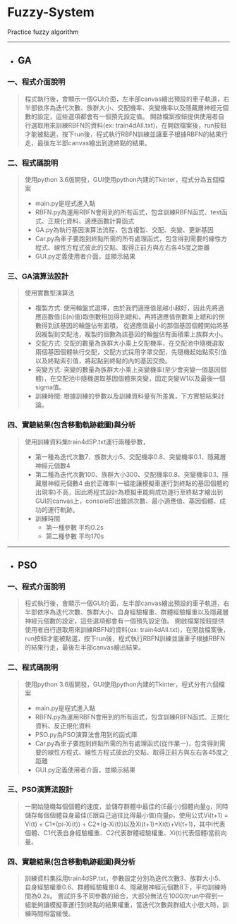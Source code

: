 # Fuzzy-System
Practice fuzzy algorithm

-----------------------------------

* ## GA
### 一、程式介面說明
>程式執行後，會顯示一個GUI介面，左半部canvas繪出預設的車子軌道，右半部依序為迭代次數、族群大小、交配機率、突變機率以及隱藏層神經元個數的設定，這些選項都會有一個預先設定值。
>開啟檔案按鈕提供使用者自行選取用來訓練RBFN的資料(ex: train4dAll.txt)，在開啟檔案後，run按鈕才能被點選，按下run後，程式執行RBFN訓練並讓車子根據RBFN的結果行走，最後左半部canvas繪出到達終點的結果。
 
### 二、程式碼說明
>使用python 3.6版開發，GUI使用python內建的Tkinter，程式分為五個檔案
>* main.py是程式進入點
>* RBFN.py為運用RBFN會用到的所有函式，包含訓練RBFN函式、test函式、正規化資料、適應函數計算函式
>* GA.py為執行基因演算法流程，包含複製、交配、突變、更新基因
>* Car.py為車子要跑到終點所需的所有處理函式，包含得到需要的線性方程式、線性方程式彼此的交點、取得正前方與左右各45度之距離
>* GUI.py定義使用者介面，並顯示結果

### 三、GA演算法設計
>使用實數型演算法
>* 複製方式: 
>使用輪盤式選擇，由於我們適應值是越小越好，因此先將適應函數值(E(n)值)取倒數相加得到總和，再將適應值倒數乘上總和的倒數得到該基因的輪盤佔有面積。
>從適應值最小的那個基因個體開始將基因複製到交配池，複製的個數為該基因的輪盤佔有面積乘上族群大小。
>* 交配方式: 
>交配的數量為族群大小乘上交配機率，在交配池中隨機選取兩個基因個體執行交配，交配方式採用字罩交配，先隨機起始點索引值以及終點索引值，將起點到終點的內的基因交換。
>* 突變方式: 
>突變的數量為族群大小乘上突變機率(至少會突變一個基因個體)，在交配池中隨機選取基因個體來突變，固定突變W1以及最後一個sigma值。
>* 訓練時間:
>根據訓練的參數以及訓練資料量有所差異，下方實驗結果討論。
  
### 四、實驗結果(包含移動軌跡截圖)與分析
>使用訓練資料集train4dSP.txt運行兩種參數，
>* 第一種為迭代次數7、族群大小5、交配機率0.8、突變機率0.1、隱藏層神經元個數4
>* 第二種為迭代次數100、族群大小300、交配機率0.8、突變機率0.1、隱藏層神經元個數4
>由於正確率(一組能讓模擬車運行到終點的基因個體的出現率)不高，因此將程式設計為模擬車能夠成功運行至終點才繪出到GUI的canvas上，console印出錯誤次數、最小適應值、基因個體、成功的運行軌跡。
>* 訓練時間
>    * 第一種參數	平均0.2s
>    * 第二種參數	平均170s

---------------------------------------------------------------------------------------------------------------------

* ## PSO
### 一、程式介面說明
> 程式執行後，會顯示一個GUI介面，左半部canvas繪出預設的車子軌道，右半部依序為迭代次數、族群大小、自身經驗權重、群體經驗權重以及隱藏層神經元個數的設定，這些選項都會有一個預先設定值。
>開啟檔案按鈕提供使用者自行選取用來訓練RBFN的資料(ex: train4dAll.txt)，在開啟檔案後，run按鈕才能被點選，按下run後，程式執行RBFN訓練並讓車子根據RBFN的結果行走，最後左半部canvas繪出結果。

### 二、程式碼說明
>使用python 3.6版開發，GUI使用python內建的Tkinter，程式分有六個檔案
>* main.py是程式進入點
>* RBFN.py為運用RBFN會用到的所有函式，包含訓練RBFN函式、正規化資料、反正規化資料
>* PSO.py為PSO演算法會用到的函式庫
>* Car.py為車子要跑到終點所需的所有處理函式(從作業一)，包含得到需要的線性方程式、線性方程式彼此的交點、取得正前方與左右各45度之距離
>* GUI.py定義使用者介面，並顯示結果
 
### 三、PSO演算法設計
>一開始隨機每個個體的速度，並儲存群體中最佳的(E最小)個體向量g，同時儲存每個個體自身最佳(E跟自己過往比得最小值)向量p，使用公式Vi(t+1) = Vi(t) + C1*(pi-Xi(t)) + C2*(g-Xi(t))以及Xi(t+1)=Xi(t)+Vi(t+1)，其中i代表個體、C1代表自身經驗權重、C2代表群體經驗權重、Xi(t)代表個體i當前向量。

### 四、實驗結果(包含移動軌跡截圖)與分析
>訓練資料集採用train4dSP.txt，參數設定分別為迭代次數3、族群大小5、自身經驗權重0.6、群體經驗權重0.4、隱藏層神經元個數8下，平均訓練時間為0.2s。 
嘗試許多不同參數的組合，大部分無法在1000次run中得到一組能夠讓模擬車運行到終點的結果權重，當迭代次數與群組大小很大時，訓練時間相當緩慢。
